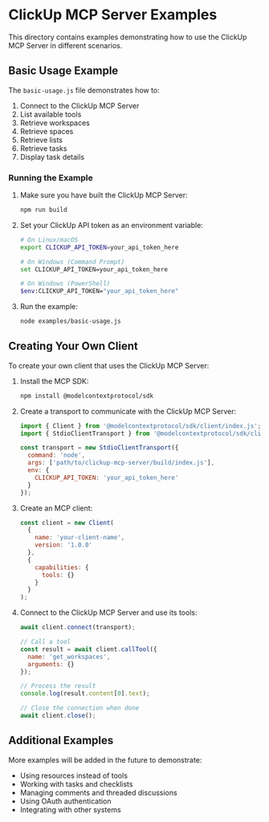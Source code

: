 # ClickUp MCP Server Examples

This directory contains examples demonstrating how to use the ClickUp MCP Server in different scenarios.

## Basic Usage Example

The `basic-usage.js` file demonstrates how to:

1. Connect to the ClickUp MCP Server
2. List available tools
3. Retrieve workspaces
4. Retrieve spaces
5. Retrieve lists
6. Retrieve tasks
7. Display task details

### Running the Example

1. Make sure you have built the ClickUp MCP Server:
   ```bash
   npm run build
   ```

2. Set your ClickUp API token as an environment variable:
   ```bash
   # On Linux/macOS
   export CLICKUP_API_TOKEN=your_api_token_here
   
   # On Windows (Command Prompt)
   set CLICKUP_API_TOKEN=your_api_token_here
   
   # On Windows (PowerShell)
   $env:CLICKUP_API_TOKEN="your_api_token_here"
   ```

3. Run the example:
   ```bash
   node examples/basic-usage.js
   ```

## Creating Your Own Client

To create your own client that uses the ClickUp MCP Server:

1. Install the MCP SDK:
   ```bash
   npm install @modelcontextprotocol/sdk
   ```

2. Create a transport to communicate with the ClickUp MCP Server:
   ```javascript
   import { Client } from '@modelcontextprotocol/sdk/client/index.js';
   import { StdioClientTransport } from '@modelcontextprotocol/sdk/client/stdio.js';

   const transport = new StdioClientTransport({
     command: 'node',
     args: ['path/to/clickup-mcp-server/build/index.js'],
     env: {
       CLICKUP_API_TOKEN: 'your_api_token_here'
     }
   });
   ```

3. Create an MCP client:
   ```javascript
   const client = new Client(
     {
       name: 'your-client-name',
       version: '1.0.0'
     },
     {
       capabilities: {
         tools: {}
       }
     }
   );
   ```

4. Connect to the ClickUp MCP Server and use its tools:
   ```javascript
   await client.connect(transport);
   
   // Call a tool
   const result = await client.callTool({
     name: 'get_workspaces',
     arguments: {}
   });
   
   // Process the result
   console.log(result.content[0].text);
   
   // Close the connection when done
   await client.close();
   ```

## Additional Examples

More examples will be added in the future to demonstrate:

- Using resources instead of tools
- Working with tasks and checklists
- Managing comments and threaded discussions
- Using OAuth authentication
- Integrating with other systems
